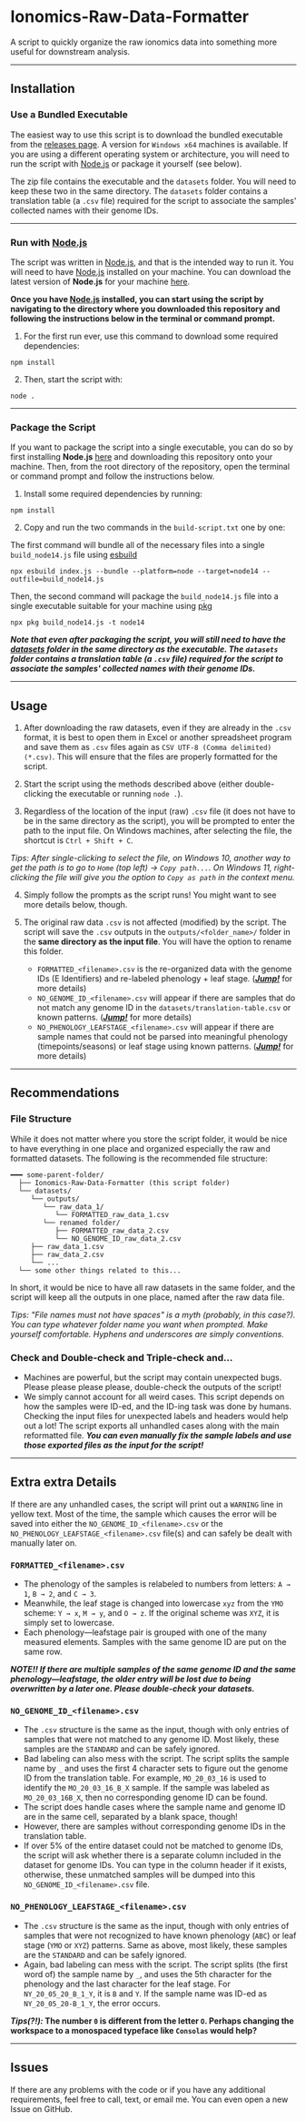 # Ionomics-Raw-Data-Formatter
 A script to quickly organize the raw ionomics data into something more useful for downstream analysis.

---

## Installation

### Use a Bundled Executable

The easiest way to use this script is to download the bundled executable from the [releases page](https://github.com/codynhanpham/Ionomics-Raw-Data-Formatter/releases). A version for `Windows x64` machines is available. If you are using a different operating system or architecture, you will need to run the script with [Node.js](https://nodejs.org/en/download/) or package it yourself (see below).

The zip file contains the executable and the `datasets` folder. You will need to keep these two in the same directory. The `datasets` folder contains a translation table (a `.csv` file) required for the script to associate the samples' collected names with their genome IDs.

---

### Run with [Node.js](https://nodejs.org/en/download/)

The script was written in [Node.js](https://nodejs.org/en/download/), and that is the intended way to run it. You will need to have [Node.js](https://nodejs.org/en/download/) installed on your machine. You can download the latest version of **Node.js** for your machine [here](https://nodejs.org/en/download/).

**Once you have [Node.js](https://nodejs.org/en/download/) installed, you can start using the script by navigating to the directory where you downloaded this repository and following the instructions below in the terminal or command prompt.**

1. For the first run ever, use this command to download some required dependencies:
```
npm install
```
2. Then, start the script with:
```
node .
```

---

### Package the Script

If you want to package the script into a single executable, you can do so by first installing **Node.js** [here](https://nodejs.org/en/download/) and downloading this repository onto your machine. Then, from the root directory of the repository, open the terminal or command prompt and follow the instructions below.

1. Install some required dependencies by running:
```
npm install
```
2. Copy and run the two commands in the `build-script.txt` one by one:

The first command will bundle all of the necessary files into a single `build_node14.js` file using [esbuild](https://esbuild.github.io/)
```
npx esbuild index.js --bundle --platform=node --target=node14 --outfile=build_node14.js
```
Then, the second command will package the `build_node14.js` file into a single executable suitable for your machine using [pkg](https://www.npmjs.com/package/pkg)
```
npx pkg build_node14.js -t node14
```

***Note that even after packaging the script, you will still need to have the [datasets](https://github.com/codynhanpham/Ionomics-Raw-Data-Formatter/tree/main/datasets) folder in the same directory as the executable. The `datasets` folder contains a translation table (a `.csv` file) required for the script to associate the samples' collected names with their genome IDs.***

---

## Usage

1. After downloading the raw datasets, even if they are already in the `.csv` format, it is best to open them in Excel or another spreadsheet program and save them as `.csv` files again as `CSV UTF-8 (Comma delimited) (*.csv)`. This will ensure that the files are properly formatted for the script.

2. Start the script using the methods described above (either double-clicking the executable or running `node .`).

3. Regardless of the location of the input (raw) `.csv` file (it does not have to be in the same directory as the script), you will be prompted to enter the path to the input file. On Windows machines, after selecting the file, the shortcut is `Ctrl + Shift + C`.

*Tips: After single-clicking to select the file, on Windows 10, another way to get the path is to go to `Home` (top left) → `Copy path...`. On Windows 11, right-clicking the file will give you the option to `Copy as path` in the context menu.*

4. Simply follow the prompts as the script runs! You might want to see more details below, though.

5. The original raw data `.csv` is not affected (modified) by the script. The script will save the `.csv` outputs in the `outputs/<folder_name>/` folder in the **same directory as the input file**. You will have the option to rename this folder.
   - `FORMATTED_<filename>.csv` is the re-organized data with the genome IDs (E Identifiers) and re-labeled phenology + leaf stage. (***[Jump!](https://github.com/codynhanpham/Ionomics-Raw-Data-Formatter#formatted_filenamecsv)*** for more details)
   - `NO_GENOME_ID_<filename>.csv` will appear if there are samples that do not match any genome ID in the `datasets/translation-table.csv` or known patterns. (***[Jump!](https://github.com/codynhanpham/Ionomics-Raw-Data-Formatter#no_genome_id_filenamecsv)*** for more details)
   - `NO_PHENOLOGY_LEAFSTAGE_<filename>.csv` will appear if there are sample names that could not be parsed into meaningful phenology (timepoints/seasons) or leaf stage using known patterns. (***[Jump!](https://github.com/codynhanpham/Ionomics-Raw-Data-Formatter#no_phenology_leafstage_filenamecsv)*** for more details)

---

## Recommendations

### File Structure

While it does not matter where you store the script folder, it would be nice to have everything in one place and organized especially the raw and formatted datasets. The following is the recommended file structure:
```
━━━ some-parent-folder/
  ├── Ionomics-Raw-Data-Formatter (this script folder)
  └── datasets/
     └── outputs/
        └── raw_data_1/
           └── FORMATTED_raw_data_1.csv
        └── renamed folder/
           ├── FORMATTED_raw_data_2.csv
           └── NO_GENOME_ID_raw_data_2.csv
     ├── raw_data_1.csv
     ├── raw_data_2.csv
     └── ...
  └── some other things related to this...
```
In short, it would be nice to have all raw datasets in the same folder, and the script will keep all the outputs in one place, named after the raw data file.

*Tips: "File names must not have spaces" is a myth (probably, in this case?). You can type whatever folder name you want when prompted. Make yourself comfortable. Hyphens and underscores are simply conventions.*

### Check and Double-check and Triple-check and...

- Machines are powerful, but the script may contain unexpected bugs. Please please please please, double-check the outputs of the script!
- We simply cannot account for all weird cases. This script depends on how the samples were ID-ed, and the ID-ing task was done by humans. Checking the input files for unexpected labels and headers would help out a lot! The script exports all unhandled cases along with the main reformatted file. ***You can even manually fix the sample labels and use those exported files as the input for the script!***

---

## Extra extra Details

If there are any unhandled cases, the script will print out a `WARNING` line in yellow text. Most of the time, the sample which causes the error will be saved into either the `NO_GENOME_ID_<filename>.csv` or the `NO_PHENOLOGY_LEAFSTAGE_<filename>.csv` file(s) and can safely be dealt with manually later on.


### `FORMATTED_<filename>.csv`

- The phenology of the samples is relabeled to numbers from letters: `A → 1`, `B → 2`, and `C → 3`.
- Meanwhile, the leaf stage is changed into lowercase `xyz` from the `YMO` scheme: `Y → x`, `M → y`, and `O → z`. If the original scheme was `XYZ`, it is simply set to lowercase.
- Each phenology—leafstage pair is grouped with one of the many measured elements. Samples with the same genome ID are put on the same row.

***NOTE!! If there are multiple samples of the same genome ID and the same phenology—leafstage, the older entry will be lost due to being overwritten by a later one. Please double-check your datasets.***

### `NO_GENOME_ID_<filename>.csv`
- The `.csv` structure is the same as the input, though with only entries of samples that were not matched to any genome ID. Most likely, these samples are the `STANDARD` and can be safely ignored.
- Bad labeling can also mess with the script. The script splits the sample name by `_` and uses the first 4 character sets to figure out the genome ID from the translation table. For example, `MO_20_03_16` is used to identify the `MO_20_03_16_B_X` sample. If the sample was labeled as `MO_20_03_16B_X`, then no corresponding genome ID can be found.
- The script does handle cases where the sample name and genome ID are in the same cell, separated by a blank space, though!
- However, there are samples without corresponding genome IDs in the translation table.
- If over 5% of the entire dataset could not be matched to genome IDs, the script will ask whether there is a separate column included in the dataset for genome IDs. You can type in the column header if it exists, otherwise, these unmatched samples will be dumped into this `NO_GENOME_ID_<filename>.csv` file.

### `NO_PHENOLOGY_LEAFSTAGE_<filename>.csv`
- The `.csv` structure is the same as the input, though with only entries of samples that were not recognized to have known phenology (`ABC`) or leaf stage (`YMO` or `XYZ`) patterns. Same as above, most likely, these samples are the `STANDARD` and can be safely ignored.
- Again, bad labeling can mess with the script. The script splits (the first word of) the sample name by `_`, and uses the 5th character for the phenology and the last character for the leaf stage. For `NY_20_05_20_B_1_Y`, it is `B` and `Y`. If the sample name was ID-ed as `NY_20_05_20-B_1_Y`, the error occurs.

***Tips(?!):* The number `0` is different from the letter `O`. Perhaps changing the workspace to a monospaced typeface like `Consolas` would help?**

 ---
 
## Issues

If there are any problems with the code or if you have any additional requirements, feel free to call, text, or email me. You can even open a new Issue on GitHub.


